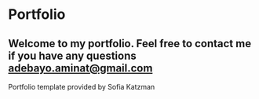 # Portfolio
Welcome to my portfolio. Feel free to contact me if you have any questions adebayo.aminat@gmail.com 
----------------------------------------------------------------------------------------------------
Portfolio template provided by Sofia Katzman

